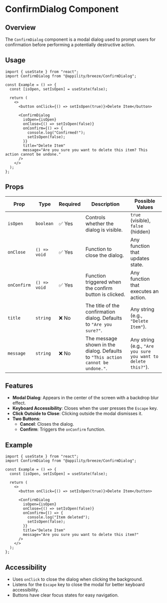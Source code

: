# ConfirmDialog Component

## Overview

The `ConfirmDialog` component is a modal dialog used to prompt users for confirmation before performing a potentially destructive action.

## Usage

```tsx
import { useState } from "react";
import ConfirmDialog from "@appility/breeze/ConfirmDialog";

const Example = () => {
  const [isOpen, setIsOpen] = useState(false);

  return (
    <>
      <button onClick={() => setIsOpen(true)}>Delete Item</button>

      <ConfirmDialog
        isOpen={isOpen}
        onClose={() => setIsOpen(false)}
        onConfirm={() => {
          console.log("Confirmed!");
          setIsOpen(false);
        }}
        title="Delete Item"
        message="Are you sure you want to delete this item? This action cannot be undone."
      />
    </>
  );
};
```

## Props

| Prop      | Type          | Required | Description                                      | Possible Values |
|-----------|--------------|----------|--------------------------------------------------|----------------|
| `isOpen`  | `boolean`    | ✅ Yes   | Controls whether the dialog is visible.         | `true` (visible), `false` (hidden) |
| `onClose` | `() => void` | ✅ Yes   | Function to close the dialog.                   | Any function that updates state. |
| `onConfirm` | `() => void` | ✅ Yes | Function triggered when the confirm button is clicked. | Any function that executes an action. |
| `title`   | `string`     | ❌ No    | The title of the confirmation dialog. Defaults to `"Are you sure?"`. | Any string (e.g., `"Delete Item"`). |
| `message` | `string`     | ❌ No    | The message shown in the dialog. Defaults to `"This action cannot be undone."`. | Any string (e.g., `"Are you sure you want to delete this?"`). |

## Features

- **Modal Dialog**: Appears in the center of the screen with a backdrop blur effect.
- **Keyboard Accessibility**: Closes when the user presses the `Escape` key.
- **Click Outside to Close**: Clicking outside the modal dismisses it.
- **Two Buttons**:
  - **Cancel**: Closes the dialog.
  - **Confirm**: Triggers the `onConfirm` function.

## Example

```tsx
import { useState } from "react";
import ConfirmDialog from "@appility/breeze/ConfirmDialog";

const Example = () => {
  const [isOpen, setIsOpen] = useState(false);

  return (
    <>
      <button onClick={() => setIsOpen(true)}>Delete Item</button>

      <ConfirmDialog
        isOpen={isOpen}
        onClose={() => setIsOpen(false)}
        onConfirm={() => {
          console.log("Item deleted");
          setIsOpen(false);
        }}
        title="Delete Item"
        message="Are you sure you want to delete this item?"
      />
    </>
  );
};
```

## Accessibility

- Uses `onClick` to close the dialog when clicking the background.
- Listens for the `Escape` key to close the modal for better keyboard accessibility.
- Buttons have clear focus states for easy navigation.

